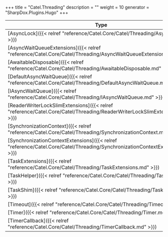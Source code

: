 

+++
title = "Catel.Threading" 
description = ""
weight = 10
generator = "SharpDox.Plugins.Hugo"
+++

Type|Description
---|---
[AsyncLock]({{< relref "reference/Catel.Core/Catel/Threading/AsyncLock.md" >}})| 
[AsyncWaitQueueExtensions]({{< relref "reference/Catel.Core/Catel/Threading/AsyncWaitQueueExtensions.md" >}})| 
[AwaitableDisposable]({{< relref "reference/Catel.Core/Catel/Threading/AwaitableDisposable.md" >}})| 
[DefaultAsyncWaitQueue]({{< relref "reference/Catel.Core/Catel/Threading/DefaultAsyncWaitQueue.md" >}})| 
[IAsyncWaitQueue]({{< relref "reference/Catel.Core/Catel/Threading/IAsyncWaitQueue.md" >}})| 
[ReaderWriterLockSlimExtensions]({{< relref "reference/Catel.Core/Catel/Threading/ReaderWriterLockSlimExtensions.md" >}})| 
[SynchronizationContext]({{< relref "reference/Catel.Core/Catel/Threading/SynchronizationContext.md" >}})| 
[SynchronizationContextExtensions]({{< relref "reference/Catel.Core/Catel/Threading/SynchronizationContextExtensions.md" >}})| 
[TaskExtensions]({{< relref "reference/Catel.Core/Catel/Threading/TaskExtensions.md" >}})| 
[TaskHelper]({{< relref "reference/Catel.Core/Catel/Threading/TaskHelper.md" >}})| 
[TaskShim]({{< relref "reference/Catel.Core/Catel/Threading/TaskShim.md" >}})| 
[Timeout]({{< relref "reference/Catel.Core/Catel/Threading/Timeout.md" >}})| 
[Timer]({{< relref "reference/Catel.Core/Catel/Threading/Timer.md" >}})| 
[TimerCallback]({{< relref "reference/Catel.Core/Catel/Threading/TimerCallback.md" >}})| 

